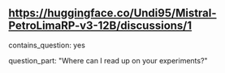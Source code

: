 ## https://huggingface.co/Undi95/Mistral-PetroLimaRP-v3-12B/discussions/1

contains_question: yes

question_part: "Where can I read up on your experiments?"
